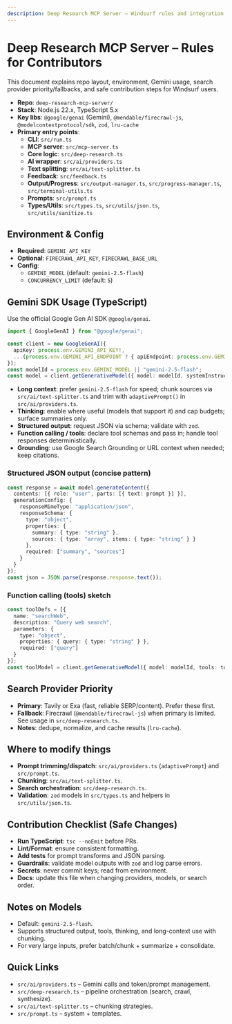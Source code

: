 ```yaml
---
description: Deep Research MCP Server – Windsurf rules and integration guide
---
```


# Deep Research MCP Server – Rules for Contributors

This document explains repo layout, environment, Gemini usage, search provider priority/fallbacks, and safe contribution steps for Windsurf users.

- __Repo__: `deep-research-mcp-server/`
- __Stack__: Node.js 22.x, TypeScript 5.x
- __Key libs__: `@google/genai` (Gemini), `@mendable/firecrawl-js`, `@modelcontextprotocol/sdk`, `zod`, `lru-cache`
- __Primary entry points__:
  - __CLI__: `src/run.ts`
  - __MCP server__: `src/mcp-server.ts`
  - __Core logic__: `src/deep-research.ts`
  - __AI wrapper__: `src/ai/providers.ts`
  - __Text splitting__: `src/ai/text-splitter.ts`
  - __Feedback__: `src/feedback.ts`
  - __Output/Progress__: `src/output-manager.ts`, `src/progress-manager.ts`, `src/terminal-utils.ts`
  - __Prompts__: `src/prompt.ts`
  - __Types/Utils__: `src/types.ts`, `src/utils/json.ts`, `src/utils/sanitize.ts`

## Environment & Config

- __Required__: `GEMINI_API_KEY`
- __Optional__: `FIRECRAWL_API_KEY`, `FIRECRAWL_BASE_URL`
- __Config__:
  - `GEMINI_MODEL` (default: `gemini-2.5-flash`)
  - `CONCURRENCY_LIMIT` (default: `5`)

## Gemini SDK Usage (TypeScript)

Use the official Google Gen AI SDK `@google/genai`.

```ts
import { GoogleGenAI } from "@google/genai";

const client = new GoogleGenAI({
  apiKey: process.env.GEMINI_API_KEY!,
  ...(process.env.GEMINI_API_ENDPOINT ? { apiEndpoint: process.env.GEMINI_API_ENDPOINT } : {}),
});
const modelId = process.env.GEMINI_MODEL || "gemini-2.5-flash";
const model = client.getGenerativeModel({ model: modelId, systemInstruction: "You are a precise research assistant." });
```

- __Long context__: prefer `gemini-2.5-flash` for speed; chunk sources via `src/ai/text-splitter.ts` and trim with `adaptivePrompt()` in `src/ai/providers.ts`.
- __Thinking__: enable where useful (models that support it) and cap budgets; surface summaries only.
- __Structured output__: request JSON via schema; validate with `zod`.
- __Function calling / tools__: declare tool schemas and pass in; handle tool responses deterministically.
- __Grounding__: use Google Search Grounding or URL context when needed; keep citations.

### Structured JSON output (concise pattern)

```ts
const response = await model.generateContent({
  contents: [{ role: "user", parts: [{ text: prompt }] }],
  generationConfig: {
    responseMimeType: "application/json",
    responseSchema: {
      type: "object",
      properties: {
        summary: { type: "string" },
        sources: { type: "array", items: { type: "string" } }
      },
      required: ["summary", "sources"]
    }
  }
});
const json = JSON.parse(response.response.text());
```

### Function calling (tools) sketch

```ts
const toolDefs = [{
  name: "searchWeb",
  description: "Query web search",
  parameters: {
    type: "object",
    properties: { query: { type: "string" } },
    required: ["query"]
  }
}];
const toolModel = client.getGenerativeModel({ model: modelId, tools: toolDefs });
```

## Search Provider Priority

- __Primary__: Tavily or Exa (fast, reliable SERP/content). Prefer these first.
- __Fallback__: Firecrawl (`@mendable/firecrawl-js`) when primary is limited. See usage in `src/deep-research.ts`.
- __Notes__: dedupe, normalize, and cache results (`lru-cache`).

## Where to modify things

- __Prompt trimming/dispatch__: `src/ai/providers.ts` (`adaptivePrompt`) and `src/prompt.ts`.
- __Chunking__: `src/ai/text-splitter.ts`.
- __Search orchestration__: `src/deep-research.ts`.
- __Validation__: `zod` models in `src/types.ts` and helpers in `src/utils/json.ts`.

## Contribution Checklist (Safe Changes)

- __Run TypeScript__: `tsc --noEmit` before PRs.
- __Lint/Format__: ensure consistent formatting.
- __Add tests__ for prompt transforms and JSON parsing.
- __Guardrails__: validate model outputs with `zod` and log parse errors.
- __Secrets__: never commit keys; read from environment.
- __Docs__: update this file when changing providers, models, or search order.

## Notes on Models

- Default: `gemini-2.5-flash`.
- Supports structured output, tools, thinking, and long-context use with chunking.
- For very large inputs, prefer batch/chunk + summarize + consolidate.

## Quick Links

- `src/ai/providers.ts` – Gemini calls and token/prompt management.
- `src/deep-research.ts` – pipeline orchestration (search, crawl, synthesize).
- `src/ai/text-splitter.ts` – chunking strategies.
- `src/prompt.ts` – system + templates.
